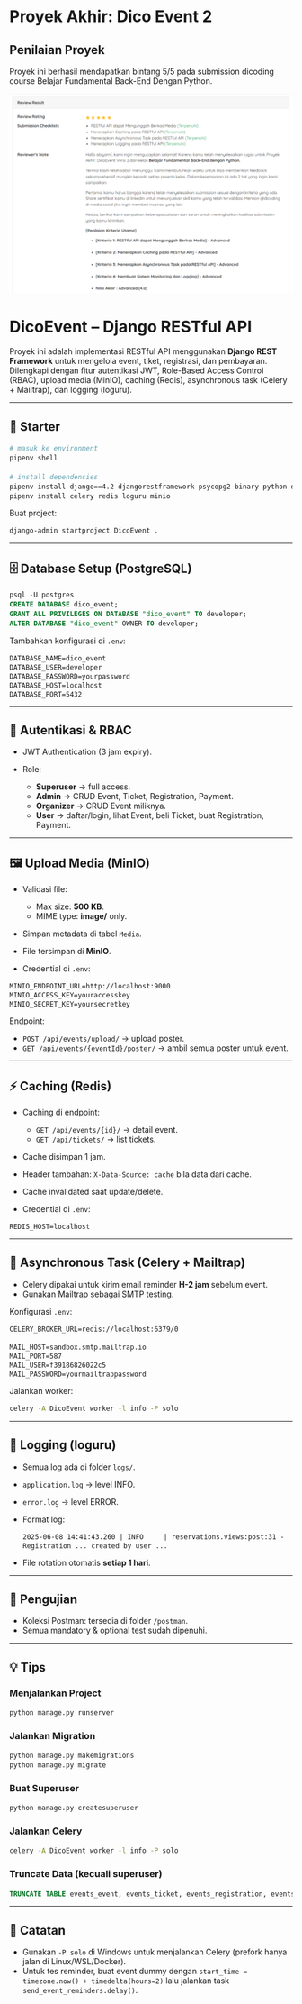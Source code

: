 # Proyek Akhir: Dico Event 2
## Penilaian Proyek
Proyek ini berhasil mendapatkan bintang 5/5 pada submission dicoding course Belajar Fundamental Back-End Dengan Python.

![Penilaian Proyek](README/penilaian_proyek.png)

# DicoEvent – Django RESTful API

Proyek ini adalah implementasi RESTful API menggunakan **Django REST Framework** untuk mengelola event, tiket, registrasi, dan pembayaran.
Dilengkapi dengan fitur autentikasi JWT, Role-Based Access Control (RBAC), upload media (MinIO), caching (Redis), asynchronous task (Celery + Mailtrap), dan logging (loguru).

---

## 🚀 Starter

```bash
# masuk ke environment
pipenv shell

# install dependencies
pipenv install django==4.2 djangorestframework psycopg2-binary python-dotenv
pipenv install celery redis loguru minio
```

Buat project:

```bash
django-admin startproject DicoEvent .
```

---

## 🗄️ Database Setup (PostgreSQL)

```sql
psql -U postgres
CREATE DATABASE dico_event;
GRANT ALL PRIVILEGES ON DATABASE "dico_event" TO developer;
ALTER DATABASE "dico_event" OWNER TO developer;
```

Tambahkan konfigurasi di `.env`:

```env
DATABASE_NAME=dico_event
DATABASE_USER=developer
DATABASE_PASSWORD=yourpassword
DATABASE_HOST=localhost
DATABASE_PORT=5432
```

---

## 🔑 Autentikasi & RBAC

* JWT Authentication (3 jam expiry).
* Role:

  * **Superuser** → full access.
  * **Admin** → CRUD Event, Ticket, Registration, Payment.
  * **Organizer** → CRUD Event miliknya.
  * **User** → daftar/login, lihat Event, beli Ticket, buat Registration, Payment.

---

## 🖼️ Upload Media (MinIO)

* Validasi file:

  * Max size: **500 KB**.
  * MIME type: **image/** only.
* Simpan metadata di tabel `Media`.
* File tersimpan di **MinIO**.
* Credential di `.env`:

```env
MINIO_ENDPOINT_URL=http://localhost:9000
MINIO_ACCESS_KEY=youraccesskey
MINIO_SECRET_KEY=yoursecretkey
```

Endpoint:

* `POST /api/events/upload/` → upload poster.
* `GET /api/events/{eventId}/poster/` → ambil semua poster untuk event.

---

## ⚡ Caching (Redis)

* Caching di endpoint:

  * `GET /api/events/{id}/` → detail event.
  * `GET /api/tickets/` → list tickets.
* Cache disimpan 1 jam.
* Header tambahan: `X-Data-Source: cache` bila data dari cache.
* Cache invalidated saat update/delete.
* Credential di `.env`:

```env
REDIS_HOST=localhost
```

---

## 📧 Asynchronous Task (Celery + Mailtrap)

* Celery dipakai untuk kirim email reminder **H-2 jam** sebelum event.
* Gunakan Mailtrap sebagai SMTP testing.

Konfigurasi `.env`:

```env
CELERY_BROKER_URL=redis://localhost:6379/0

MAIL_HOST=sandbox.smtp.mailtrap.io
MAIL_PORT=587
MAIL_USER=f39186826022c5
MAIL_PASSWORD=yourmailtrappassword
```

Jalankan worker:

```bash
celery -A DicoEvent worker -l info -P solo
```

---

## 📜 Logging (loguru)

* Semua log ada di folder `logs/`.
* `application.log` → level INFO.
* `error.log` → level ERROR.
* Format log:

  ```
  2025-06-08 14:41:43.260 | INFO     | reservations.views:post:31 - Registration ... created by user ...
  ```
* File rotation otomatis **setiap 1 hari**.

---

## 🧪 Pengujian

* Koleksi Postman: tersedia di folder `/postman`.
* Semua mandatory & optional test sudah dipenuhi.

---

## 💡 Tips

### Menjalankan Project

```bash
python manage.py runserver
```

### Jalankan Migration

```bash
python manage.py makemigrations
python manage.py migrate
```

### Buat Superuser

```bash
python manage.py createsuperuser
```

### Jalankan Celery

```bash
celery -A DicoEvent worker -l info -P solo
```

### Truncate Data (kecuali superuser)

```sql
TRUNCATE TABLE events_event, events_ticket, events_registration, events_payment, events_media RESTART IDENTITY CASCADE;
```

---

## 📌 Catatan

* Gunakan `-P solo` di Windows untuk menjalankan Celery (prefork hanya jalan di Linux/WSL/Docker).
* Untuk tes reminder, buat event dummy dengan `start_time = timezone.now() + timedelta(hours=2)` lalu jalankan task `send_event_reminders.delay()`.
